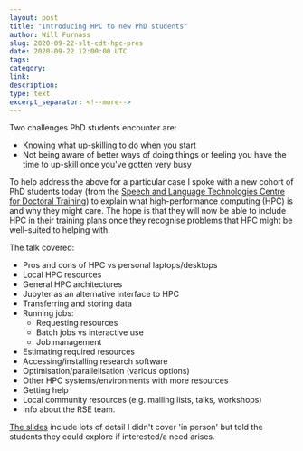 ```yaml
---
layout: post
title: "Introducing HPC to new PhD students"
author: Will Furnass
slug: 2020-09-22-slt-cdt-hpc-pres
date: 2020-09-22 12:00:00 UTC
tags: 
category:
link:
description:
type: text
excerpt_separator: <!--more-->
---
```


Two challenges PhD students encounter are: 
* Knowing what up-skilling to do when you start
* Not being aware of better ways of doing things or feeling you have the time to up-skill once you've gotten very busy

To help address the above for a particular case I spoke with a new cohort of PhD students today (from the [Speech and Language Technologies Centre for Doctoral Training](https://slt-cdt.ac.uk/))
to explain what high-performance computing (HPC) is and why they might care.
The hope is that they will now be able to include HPC in their training plans once they recognise problems that HPC might be well-suited to helping with.

The talk covered:
 - Pros and cons of HPC vs personal laptops/desktops
 - Local HPC resources
 - General HPC architectures
 - Jupyter as an alternative interface to HPC
 - Transferring and storing data
 - Running jobs: 
    - Requesting resources
    - Batch jobs vs interactive use
    - Job management
 - Estimating required resources
 - Accessing/installing research software
 - Optimisation/parallelisation (various options)
 - Other HPC systems/environments with more resources
 - Getting help
 - Local community resources (e.g. mailing lists, talks, workshops)
 - Info about the RSE team.

[The slides](https://rse.shef.ac.uk/rse-dcs-pres-on-hpc/#1) include lots of detail I didn't cover 'in person' but told the students they could explore if interested/a need arises.
